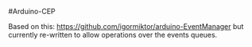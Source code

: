#Arduino-CEP

Based on this: https://github.com/igormiktor/arduino-EventManager
but currently re-written to allow operations over the events queues.
